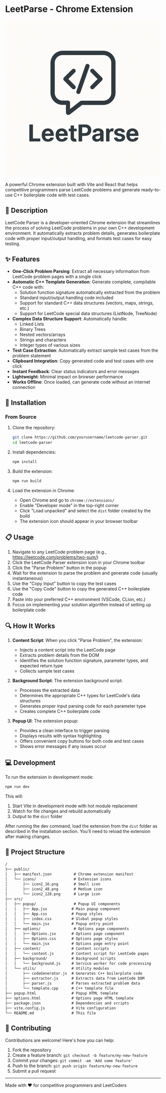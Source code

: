 # LeetParse - Chrome Extension

![LeetCode Parser Logo](public/icons/icon2.png)

A powerful Chrome extension built with Vite and React that helps competitive programmers parse LeetCode problems and generate ready-to-use C++ boilerplate code with test cases.

## 📝 Description

LeetCode Parser is a developer-oriented Chrome extension that streamlines the process of solving LeetCode problems in your own C++ development environment. It automatically extracts problem details, generates boilerplate code with proper input/output handling, and formats test cases for easy testing.

## ✨ Features

- **One-Click Problem Parsing**: Extract all necessary information from LeetCode problem pages with a single click
- **Automatic C++ Template Generation**: Generate complete, compilable C++ code with:
  - Solution function signature automatically extracted from the problem
  - Standard input/output handling code included
  - Support for standard C++ data structures (vectors, maps, strings, etc.)
  - Support for LeetCode special data structures (ListNode, TreeNode)
- **Complex Data Structure Support**: Automatically handle:
  - Linked Lists
  - Binary Trees
  - Nested vectors/arrays
  - Strings and characters
  - Integer types of various sizes
- **Test Case Extraction**: Automatically extract sample test cases from the problem statement
- **Clipboard Integration**: Copy generated code and test cases with one click
- **Instant Feedback**: Clear status indicators and error messages
- **Lightweight**: Minimal impact on browser performance
- **Works Offline**: Once loaded, can generate code without an internet connection

## 🚀 Installation

### From Source

1. Clone the repository:
   ```bash
   git clone https://github.com/yourusername/leetcode-parser.git
   cd leetcode-parser
   ```

2. Install dependencies:
   ```bash
   npm install
   ```

3. Build the extension:
   ```bash
   npm run build
   ```

4. Load the extension in Chrome:
   - Open Chrome and go to `chrome://extensions/`
   - Enable "Developer mode" in the top-right corner
   - Click "Load unpacked" and select the `dist` folder created by the build
   - The extension icon should appear in your browser toolbar

## 📋 Usage

1. Navigate to any LeetCode problem page (e.g., https://leetcode.com/problems/two-sum/)
2. Click the LeetCode Parser extension icon in your Chrome toolbar
3. Click the "Parse Problem" button in the popup
4. Wait for the extension to parse the problem and generate code (usually instantaneous)
5. Use the "Copy Input" button to copy the test cases
6. Use the "Copy Code" button to copy the generated C++ boilerplate code
7. Paste into your preferred C++ environment (VSCode, CLion, etc.)
8. Focus on implementing your solution algorithm instead of setting up boilerplate code

## 🔍 How It Works

1. **Content Script**: When you click "Parse Problem", the extension:
   - Injects a content script into the LeetCode page
   - Extracts problem details from the DOM
   - Identifies the solution function signature, parameter types, and expected return type
   - Collects sample test cases

2. **Background Script**: The extension background script:
   - Processes the extracted data
   - Determines the appropriate C++ types for LeetCode's data structures
   - Generates proper input parsing code for each parameter type
   - Creates complete C++ boilerplate code

3. **Popup UI**: The extension popup:
   - Provides a clean interface to trigger parsing
   - Displays results with syntax highlighting
   - Offers convenient copy buttons for both code and test cases
   - Shows error messages if any issues occur

## 💻 Development

To run the extension in development mode:

```bash
npm run dev
```

This will:
1. Start Vite in development mode with hot module replacement
2. Watch for file changes and rebuild automatically
3. Output to the `dist` folder

After running the dev command, load the extension from the `dist` folder as described in the installation section. You'll need to reload the extension after making changes.

## 🧩 Project Structure

```
/
├── public/
│   ├── manifest.json          # Chrome extension manifest
│   └── icons/                 # Extension icons
│       ├── icon2_16.png       # Small icon
│       ├── icon2_48.png       # Medium icon
│       └── icon2_128.png      # Large icon
├── src/
│   ├── popup/                 # Popup UI components
│   │   ├── App.jsx           # Main popup component
│   │   ├── App.css           # Popup styles
│   │   ├── index.css         # Global popup styles
│   │   └── main.jsx          # Popup entry point
│   ├── options/               # Options page components
│   │   ├── Options.jsx       # Options page component
│   │   ├── Options.css       # Options page styles
│   │   └── main.jsx          # Options page entry point
│   ├── content/              # Content scripts
│   │   └── content.js        # Content script for LeetCode pages
│   ├── background/           # Background scripts
│   │   └── background.js     # Service worker for code processing
│   └── utils/                # Utility modules
│       ├── codeGenerator.js  # Generates C++ boilerplate code
│       ├── extractor.js      # Extracts data from LeetCode DOM
│       ├── parser.js         # Parses extracted problem data
│       └── template.cpp      # C++ template file
├── popup.html                # Popup HTML template
├── options.html              # Options page HTML template
├── package.json              # Dependencies and scripts
├── vite.config.js            # Vite configuration
└── README.md                 # This file
```

## 🤝 Contributing

Contributions are welcome! Here's how you can help:

1. Fork the repository
2. Create a feature branch: `git checkout -b feature/my-new-feature`
3. Commit your changes: `git commit -am 'Add some feature'`
4. Push to the branch: `git push origin feature/my-new-feature`
5. Submit a pull request

---

Made with ❤️ for competitive programmers and LeetCoders
